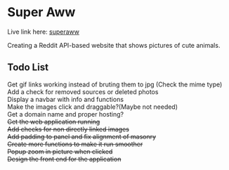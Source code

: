 # Super Aww
Live link here: [superaww](https://jpaik.github.io/superaww)  

Creating a Reddit API-based website that shows pictures of cute animals.  

## Todo List
Get gif links working instead of bruting them to jpg (Check the mime type)  
Add a check for removed sources or deleted photos  
Display a navbar with info and functions  
Make the images click and draggable?(Maybe not needed)  
Get a domain name and proper hosting?  
~~Get the web application running~~  
~~Add checks for non directly linked images~~  
~~Add padding to panel and fix alignment of masonry~~  
~~Create more functions to make it run smoother~~  
~~Popup zoom in picture when clicked~~  
~~Design the front end for the application~~  
